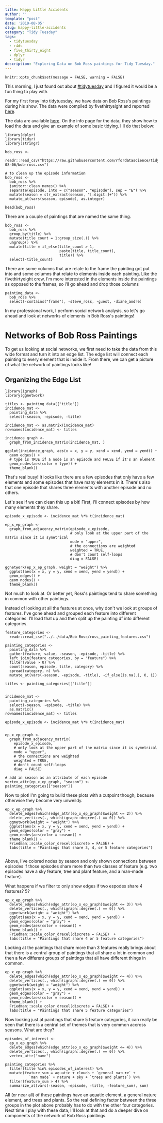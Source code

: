 ```yaml
---
title: Happy Little Accidents
author: ''
template: "post"
date: '2019-08-05'
slug: happy-little-accidents
category: "Tidy Tuesday"
tags:
  - tidytuesday
  - r4ds
  - five_thirty_eight
  - dplyr
  - tidyr
description: "Exploring Data on Bob Ross paintings for Tidy Tuesday."
---
```


```{r setup, echo = FALSE}
knitr::opts_chunk$set(message = FALSE, warning = FALSE)
```

This morning, I just found out about [#tidytuesday](https://github.com/rfordatascience/tidytuesday) and I figured it would be a fun thing to play with.

For my first foray into tidytuesday, we have data on Bob Ross's paintings during his show. The data were compiled by fivethirtyeight and reported [here](https://fivethirtyeight.com/features/a-statistical-analysis-of-the-work-of-bob-ross/).

The data are available [here](https://github.com/rfordatascience/tidytuesday/tree/master/data/2019/2019-08-06). On the info page for the data, they show how to load the data and give an example of some basic tidying. I'll do that below:

```{r load_and_basic}
library(dplyr)
library(tidyr)
library(stringr)

bob_ross <-
  readr::read_csv("https://raw.githubusercontent.com/rfordatascience/tidytuesday/master/data/2019/2019-08-06/bob-ross.csv")

# to clean up the episode information
bob_ross <-
  bob_ross %>%
  janitor::clean_names() %>%
  separate(episode, into = c("season", "episode"), sep = "E") %>%
  mutate(season = str_extract(season, "[:digit:]+")) %>%
  mutate_at(vars(season, episode), as.integer)

head(bob_ross)
```

There are a couple of paintings that are named the same thing.

```{r handling_name_issue}
bob_ross <-
  bob_ross %>%
  group_by(title) %>%
  mutate(title_count = 1:group_size(.)) %>%
  ungroup() %>%
  mutate(title = if_else(title_count > 1,
                         paste(title, title_count),
                         title)) %>%
  select(-title_count)
```

There are some columns that are relate to the frame the painting got put into and some columns that relate to elements inside each painting. Like the fivethirtyeight crew, I'm more interested in the elements inside the paintings as opposed to the frames, so i'll go ahead and drop those columns

```{r drop_frame_cols}
painting_data <-
  bob_ross %>%
  select(-contains("frame"), -steve_ross, -guest, -diane_andre)
```

In my professional work, I perform social network analysis, so let's go ahead and look at networks of elements in Bob Ross's paintings!


# Networks of Bob Ross Paintings

To get us looking at social networks, we first need to take the data from this wide format and turn it into an edge list. The edge list will connect each painting to every element that is inside it. From there, we can get a picture of what the network of paintings looks like!

## Organizing the Edge List

```{r make_edge_list}
library(igraph)
library(ggnetwork)

titles <- painting_data[["title"]]
incidence_mat <-
  painting_data %>%
  select(-season, -episode, -title)

incidence_mat <- as.matrix(incidence_mat)
rownames(incidence_mat) <- titles

incidence_graph <-
  graph_from_incidence_matrix(incidence_mat, )

ggplot(incidence_graph, aes(x = x, y = y, xend = xend, yend = yend)) +
  geom_edges() +
  # type is TRUE if a node is an episode and FALSE if it's an element
  geom_nodes(aes(color = type)) +
  theme_blank()
```

That's real busy! It looks like there are a few episodes that only have a few elements and some episodes that have many elements in it. There's also that one episode that shares three elements with another episode and no others.

Let's see if we can clean this up a bit! First, i'll connect episodes by how many elements they share.

```{r episode_x_episode}
episode_x_episode <- incidence_mat %*% t(incidence_mat)

ep_x_ep_graph <-
  graph_from_adjacency_matrix(episode_x_episode,
                              # only look at the upper part of the matrix since it is symetrical
                              mode = "upper",
                              # the connections are weighted
                              weighted = TRUE,
                              # don't count self-loops
                              diag = FALSE)

ggnetwork(ep_x_ep_graph, weight = "weight") %>%
  ggplot(aes(x = x, y = y, xend = xend, yend = yend)) +
  geom_edges() +
  geom_nodes() +
  theme_blank()

```

Not much to look at. Or better yet, Ross's paintings tend to share something in common with other paintings.

Instead of looking at all the features at once, why don't we look at groups of features. I've gone ahead and grouped each feature into different categories. I'll load that up and then split up the painting df into different categories.

```{r fix_ep_x_ep}
feature_categories <-
  readr::read_csv("../../data/Bob Ross/ross_painting_features.csv")

painting_categories <-
  painting_data %>%
  gather(feature, value, -season, -episode, -title) %>%
  left_join(feature_categories, by = "feature") %>%
  filter(value > 0) %>%
  count(season, episode, title, category) %>%
  spread(category, n) %>%
  mutate_at(vars(-season, -episode, -title), ~if_else(is.na(.), 0, 1))

titles <- painting_categories[["title"]]


incidence_mat <-
  painting_categories %>%
  select(-season, -episode, -title) %>%
  as.matrix()
rownames(incidence_mat) <- titles

episode_x_episode <- incidence_mat %*% t(incidence_mat)


ep_x_ep_graph <-
  graph_from_adjacency_matrix(
    episode_x_episode,
    # only look at the upper part of the matrix since it is symetrical
    mode = "upper",
    # the connections are weighted
    weighted = TRUE,
    # don't count self-loops
    diag = FALSE)

# add in season as an attribute of each episode
vertex_attr(ep_x_ep_graph, "season") <- painting_categories[["season"]]

```

Now to plot! I'm going to build these plots with a cutpoint though, because otherwise they become very unweildy.

```{r ploting_categories}
ep_x_ep_graph %>%
  delete_edges(which(edge_attr(ep_x_ep_graph)$weight <= 2)) %>%
  delete_vertices(., which(igraph::degree(.) == 0)) %>%  
  ggnetwork(weight = "weight") %>%
  ggplot(aes(x = x, y = y, xend = xend, yend = yend)) +
  geom_edges(color = "gray") +
  geom_nodes(aes(color = season)) +
  theme_blank() +
  Friedman::scale_color_drexel(discrete = FALSE) +
  labs(title = "Paintings that share 3, 4, or 5 feature categories")


```

Above, I've colored nodes by season and only shown connections between episodes if those episodes share more than two classes of feature (e.g. two episodes have a sky feature, tree and plant feature, and a man-made feature).

What happens if we filter to only show edges if two espodes share 4 features? 5?


```{r ploting_categories4, echo=FALSE}
ep_x_ep_graph %>%
  delete_edges(which(edge_attr(ep_x_ep_graph)$weight <= 3)) %>%
  delete_vertices(., which(igraph::degree(.) == 0)) %>%  
  ggnetwork(weight = "weight") %>%
  ggplot(aes(x = x, y = y, xend = xend, yend = yend)) +
  geom_edges(color = "gray") +
  geom_nodes(aes(color = season)) +
  theme_blank() +
  Friedman::scale_color_drexel(discrete = FALSE)  +
  labs(title = "Paintings that share 4 or 5 feature categories")

```
Looking at the paintings that share more than 3 features really brings about that there is a central group of paintings that all share a lot in common and then a few different groups of paintings that all have different things in common.

```{r ploting_categories5, echo=FALSE}
ep_x_ep_graph %>%
  delete_edges(which(edge_attr(ep_x_ep_graph)$weight <= 4)) %>%
  delete_vertices(., which(igraph::degree(.) == 0)) %>%  
  ggnetwork(weight = "weight") %>%
  ggplot(aes(x = x, y = y, xend = xend, yend = yend)) +
  geom_edges(color = "gray") +
  geom_nodes(aes(color = season)) +
  theme_blank() +
  Friedman::scale_color_drexel(discrete = FALSE) +
  labs(title = "Paintings that share 5 feature categories")

```

Now looking just at paintings that share 5 feature categories, it can really be seen that there is a central set of themes that is very common accross seasons. What are they?


```{r deepdiveon5}
episodes_of_interest <-
  ep_x_ep_graph %>%
  delete_edges(which(edge_attr(ep_x_ep_graph)$weight <= 4)) %>%
  delete_vertices(., which(igraph::degree(.) == 0)) %>%
  vertex_attr("name")

painting_categories %>%
  filter(title %in% episodes_of_interest) %>%
  mutate(feature_sum = aquatic + clouds + `general nature` +
           `man made` + nature + sky + `trees and plants`) %>%
  filter(feature_sum > 4) %>%
  summarize_at(vars(-season, -episode, -title, -feature_sum), sum)
```

All (or near all) of these paintings have an aquatic element, a general nature element, and trees and plants. So the real defining factor between the three groups in the plot above probably has to do with the other four categories. Next time I play with these data, I'll look at that and do a deeper dive on components of the network of Bob Ross paintings.
